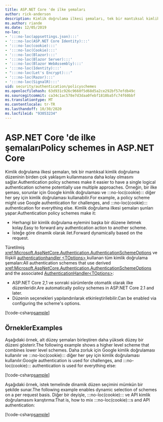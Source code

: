 ```yaml
---
title: ASP.NET Core 'de ilke şemaları
author: rick-anderson
description: Kimlik doğrulama ilkesi şemaları, tek bir mantıksal kimlik doğrulama şemasına sahip olmasını kolaylaştırır
ms.author: riande
ms.date: 12/05/2019
no-loc:
- ':::no-loc(appsettings.json):::'
- ':::no-loc(ASP.NET Core Identity):::'
- ':::no-loc(cookie):::'
- ':::no-loc(Cookie):::'
- ':::no-loc(Blazor):::'
- ':::no-loc(Blazor Server):::'
- ':::no-loc(Blazor WebAssembly):::'
- ':::no-loc(Identity):::'
- ":::no-loc(Let's Encrypt):::"
- ':::no-loc(Razor):::'
- ':::no-loc(SignalR):::'
uid: security/authentication/policyschemes
ms.openlocfilehash: 63d931c926c9660f5d68d5a2ce292bf57efdb49c
ms.sourcegitcommit: ca34c1ac578e7d3daa0febf1810ba5fc74f60bbf
ms.translationtype: MT
ms.contentlocale: tr-TR
ms.lasthandoff: 10/30/2020
ms.locfileid: "93053234"
---
```

# <a name="policy-schemes-in-aspnet-core"></a><span data-ttu-id="cc8f9-103">ASP.NET Core 'de ilke şemaları</span><span class="sxs-lookup"><span data-stu-id="cc8f9-103">Policy schemes in ASP.NET Core</span></span>

<span data-ttu-id="cc8f9-104">Kimlik doğrulama ilkesi şemaları, tek bir mantıksal kimlik doğrulama düzeninin birden çok yaklaşım kullanmasına daha kolay olmasını sağlar.</span><span class="sxs-lookup"><span data-stu-id="cc8f9-104">Authentication policy schemes make it easier to have a single logical authentication scheme potentially use multiple approaches.</span></span> <span data-ttu-id="cc8f9-105">Örneğin, bir ilke şeması, sorunlar için Google kimlik doğrulaması ve :::no-loc(cookie)::: diğer her şey için kimlik doğrulaması kullanabilir.</span><span class="sxs-lookup"><span data-stu-id="cc8f9-105">For example, a policy scheme might use Google authentication for challenges, and :::no-loc(cookie)::: authentication for everything else.</span></span> <span data-ttu-id="cc8f9-106">Kimlik doğrulama ilkesi şemaları şunları yapar:</span><span class="sxs-lookup"><span data-stu-id="cc8f9-106">Authentication policy schemes make it:</span></span>

* <span data-ttu-id="cc8f9-107">Herhangi bir kimlik doğrulama eylemini başka bir düzene iletmek kolay.</span><span class="sxs-lookup"><span data-stu-id="cc8f9-107">Easy to forward any authentication action to another scheme.</span></span>
* <span data-ttu-id="cc8f9-108">İsteğe göre dinamik olarak ilet.</span><span class="sxs-lookup"><span data-stu-id="cc8f9-108">Forward dynamically based on the request.</span></span>

<span data-ttu-id="cc8f9-109">Türetilmiş <xref:Microsoft.AspNetCore.Authentication.AuthenticationSchemeOptions> ve Ilişkili [authenticationhandler \<TOptions> ](/dotnet/api/microsoft.aspnetcore.authentication.authenticationhandler-1)kullanan tüm kimlik doğrulama şemaları:</span><span class="sxs-lookup"><span data-stu-id="cc8f9-109">All authentication schemes that use derived <xref:Microsoft.AspNetCore.Authentication.AuthenticationSchemeOptions> and the associated [AuthenticationHandler\<TOptions>](/dotnet/api/microsoft.aspnetcore.authentication.authenticationhandler-1):</span></span>

* <span data-ttu-id="cc8f9-110">ASP.NET Core 2,1 ve sonraki sürümlerde otomatik olarak ilke düzenleridir.</span><span class="sxs-lookup"><span data-stu-id="cc8f9-110">Are automatically policy schemes in ASP.NET Core 2.1 and later.</span></span>
* <span data-ttu-id="cc8f9-111">Düzenin seçenekleri yapılandırılarak etkinleştirilebilir.</span><span class="sxs-lookup"><span data-stu-id="cc8f9-111">Can be enabled via configuring the scheme's options.</span></span>

[!code-csharp[sample](policyschemes/samples/AuthenticationSchemeOptions.cs?name=snippet)]

## <a name="examples"></a><span data-ttu-id="cc8f9-112">Örnekler</span><span class="sxs-lookup"><span data-stu-id="cc8f9-112">Examples</span></span>

<span data-ttu-id="cc8f9-113">Aşağıdaki örnek, alt düzey şemaları birleştiren daha yüksek düzey bir düzeni gösterir.</span><span class="sxs-lookup"><span data-stu-id="cc8f9-113">The following example shows a higher level scheme that combines lower level schemes.</span></span> <span data-ttu-id="cc8f9-114">Daha zorluk için Google kimlik doğrulaması kullanılır ve :::no-loc(cookie)::: diğer her şey için kimlik doğrulaması kullanılır:</span><span class="sxs-lookup"><span data-stu-id="cc8f9-114">Google authentication is used for challenges, and :::no-loc(cookie)::: authentication is used for everything else:</span></span>

[!code-csharp[sample](policyschemes/samples/Startup.cs?name=snippet1)]

<span data-ttu-id="cc8f9-115">Aşağıdaki örnek, istek temelinde dinamik düzen seçimini mümkün bir şekilde sunar.</span><span class="sxs-lookup"><span data-stu-id="cc8f9-115">The following example enables dynamic selection of schemes on a per request basis.</span></span> <span data-ttu-id="cc8f9-116">Diğer bir deyişle, :::no-loc(cookie)::: ve API kimlik doğrulamasını karıştırma:</span><span class="sxs-lookup"><span data-stu-id="cc8f9-116">That is, how to mix :::no-loc(cookie):::s and API authentication:</span></span>

 <!-- REVIEW, missing If set in public Func<HttpContext, string> ForwardDefaultSelector -->

[!code-csharp[sample](policyschemes/samples/Startup.cs?name=snippet2)]
